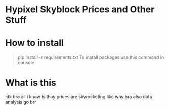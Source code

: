 # Hypixel Skyblock Prices and Other Stuff

# How to install

> pip install -r requirements.txt
To install packages use this command in console

# What is this

idk bro all i know is thay prices are skyrocketing like why bro
also data analysis go brr
